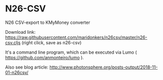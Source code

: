 # N26-CSV
N26 CSV-export to KMyMoney converter

Download link: https://raw.githubusercontent.com/maridonkers/n26csv/master/n26-csv.cljs
(right click, save as n26-csv)

It's a command line program, which can be executed via Lumo ( https://github.com/anmonteiro/lumo ).

Also see blog article: http://www.photonsphere.org/posts-output/2018-11-01-n26csv/
